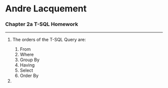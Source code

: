 # Andre Lacquement
### Chapter 2a T-SQL Homework

--------------------------------

1. The orders of the T-SQL Query are:
	1. From
	2. Where
	3. Group By
	4. Having
	5. Select
	6. Order By
	
1. 


